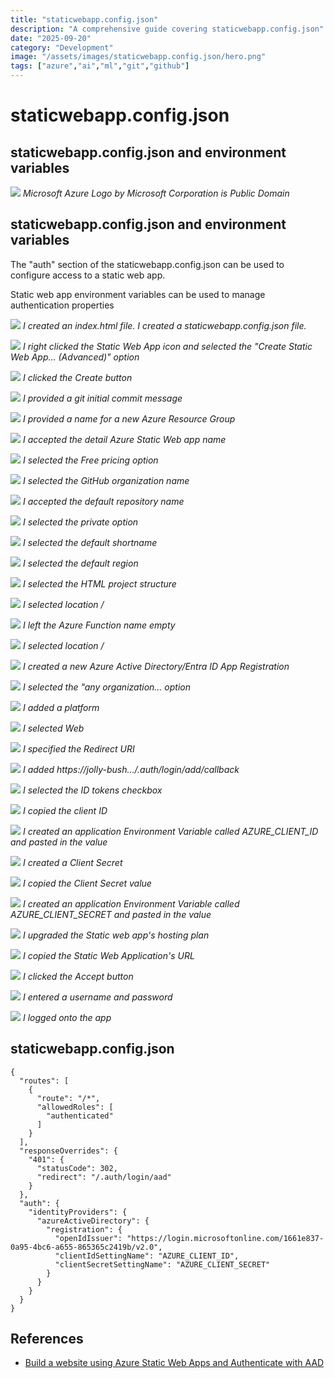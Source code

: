 ```yaml
---
title: "staticwebapp.config.json"
description: "A comprehensive guide covering staticwebapp.config.json"
date: "2025-09-20"
category: "Development"
image: "/assets/images/staticwebapp.config.json/hero.png"
tags: ["azure","ai","ml","git","github"]
---
```


# staticwebapp.config.json

## staticwebapp.config.json and environment variables

![](/assets/images/staticwebapp.config.json/azurex70x75.svg)
*Microsoft Azure Logo by Microsoft Corporation is Public Domain*


## staticwebapp.config.json and environment variables

The "auth" section of the staticwebapp.config.json can be used to configure access to a static web app.

Static web app environment variables can be used to manage authentication properties

![](/assets/images/staticwebapp.config.json/screenshot-2024-03-16-at-1.57.36-pm-1836x961.png)
*I created an index.html file. I created a staticwebapp.config.json file.*

![](/assets/images/staticwebapp.config.json/screenshot-2024-03-16-at-2.00.55-pm-1836x958.png)
*I right clicked the Static Web App icon and selected the "Create Static Web App... (Advanced)" option*

![](/assets/images/staticwebapp.config.json/screenshot-2024-03-16-at-2.01.06-pm-1836x958.png)
*I clicked the Create button*

![](/assets/images/staticwebapp.config.json/screenshot-2024-03-16-at-2.01.17-pm-1836x108.png)
*I provided a git initial commit message*

![](/assets/images/staticwebapp.config.json/screenshot-2024-03-16-at-2.02.17-pm-1836x151.png)
*I provided a name for a new Azure Resource Group*

![](/assets/images/staticwebapp.config.json/screenshot-2024-03-16-at-2.02.28-pm-1836x152.png)
*I accepted the detail Azure Static Web app name*

![](/assets/images/staticwebapp.config.json/screenshot-2024-03-16-at-2.02.40-pm-1836x177.png)
*I selected the Free pricing option*

![](/assets/images/staticwebapp.config.json/screenshot-2024-03-16-at-2.02.53-pm-1836x145.png)
*I selected the GitHub organization name*

![](/assets/images/staticwebapp.config.json/screenshot-2024-03-16-at-2.03.05-pm-1836x165.png)
*I accepted the default repository name*

![](/assets/images/staticwebapp.config.json/screenshot-2024-03-16-at-2.03.15-pm-1836x180.png)
*I selected the private option*

![](/assets/images/staticwebapp.config.json/screenshot-2024-03-16-at-2.03.24-pm-1836x201.png)
*I selected the default shortname*

![](/assets/images/staticwebapp.config.json/screenshot-2024-03-16-at-2.03.32-pm-1836x135.png)
*I selected the default region*

![](/assets/images/staticwebapp.config.json/screenshot-2024-03-16-at-2.03.56-pm-1836x328.png)
*I selected the HTML project structure*

![](/assets/images/staticwebapp.config.json/screenshot-2024-03-16-at-2.04.03-pm-1836x215.png)
*I selected location /*

![](/assets/images/staticwebapp.config.json/screenshot-2024-03-16-at-2.04.10-pm-1836x198.png)
*I left the Azure Function name empty*

![](/assets/images/staticwebapp.config.json/screenshot-2024-03-16-at-2.04.17-pm-1836x230.png)
*I selected location /*

![](/assets/images/staticwebapp.config.json/screenshot-2024-03-16-at-2.05.34-pm-1836x386.png)
*I created a new Azure Active Directory/Entra ID App Registration*

![](/assets/images/staticwebapp.config.json/screenshot-2024-03-16-at-2.06.24-pm-1836x1021.png)
*I selected the "any organization... option*

![](/assets/images/staticwebapp.config.json/screenshot-2024-03-16-at-2.33.24-pm-1836x592.png)
*I added a platform*

![](/assets/images/staticwebapp.config.json/screenshot-2024-03-16-at-2.33.32-pm-1836x482.png)
*I selected Web*

![](/assets/images/staticwebapp.config.json/screenshot-2024-03-16-at-2.33.43-pm-1836x1020.png)
*I specified the Redirect URI*

![](/assets/images/staticwebapp.config.json/screenshot-2024-03-16-at-2.58.39-pm-1836x995.png)
*I added https://jolly-bush.../.auth/login/add/callback*

![](/assets/images/staticwebapp.config.json/screenshot-2024-03-16-at-2.53.48-pm-1836x1019.png)
*I selected the ID tokens checkbox*

![](/assets/images/staticwebapp.config.json/screenshot-2024-03-16-at-2.06.55-pm-1836x508.png)
*I copied the client ID*

![](/assets/images/staticwebapp.config.json/screenshot-2024-03-16-at-2.08.06-pm-1836x669.png)
*I created an application Environment Variable called AZURE_CLIENT_ID and pasted in the value*

![](/assets/images/staticwebapp.config.json/screenshot-2024-03-16-at-2.08.25-pm-1836x1019.png)
*I created a Client Secret*

![](/assets/images/staticwebapp.config.json/screenshot-2024-03-16-at-2.08.38-pm-1836x821.png)
*I copied the Client Secret value*

![](/assets/images/staticwebapp.config.json/screenshot-2024-03-16-at-2.09.15-pm-1836x1020.png)
*I created an application Environment Variable called AZURE_CLIENT_SECRET and pasted in the value*

![](/assets/images/staticwebapp.config.json/screenshot-2024-03-16-at-2.47.56-pm-1836x1019.png)
*I upgraded the Static web app's hosting plan*

![](/assets/images/staticwebapp.config.json/screenshot-2024-03-16-at-2.09.39-pm-1836x421.png)
*I copied the Static Web Application's URL*

![](/assets/images/staticwebapp.config.json/screenshot-2024-03-16-at-2.54.53-pm-1836x1080.png)
*I clicked the Accept button*

![](/assets/images/staticwebapp.config.json/screenshot-2024-03-16-at-2.10.55-pm-1836x1046.png)
*I entered a username and password*

![](/assets/images/staticwebapp.config.json/screenshot-2024-03-16-at-2.11.24-pm-1836x1046.png)
*I logged onto the app*


## staticwebapp.config.json

```text
{
  "routes": [
    {
      "route": "/*",
      "allowedRoles": [
        "authenticated"
      ]
    }
  ],
  "responseOverrides": {
    "401": {
      "statusCode": 302,
      "redirect": "/.auth/login/aad"
    }
  },
  "auth": {
    "identityProviders": {
      "azureActiveDirectory": {
        "registration": {
          "openIdIssuer": "https://login.microsoftonline.com/1661e837-0a95-4bc6-a655-865365c2419b/v2.0",
          "clientIdSettingName": "AZURE_CLIENT_ID",
          "clientSecretSettingName": "AZURE_CLIENT_SECRET"
        }
      }
    }
  }
}
```
## References

- [Build a website using Azure Static Web Apps and Authenticate with AAD](https://www.youtube.com/watch?v=jnwRpEM6GR8)

